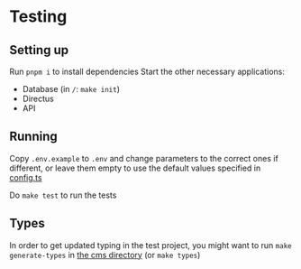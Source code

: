 # Testing

## Setting up

Run `pnpm i` to install dependencies
Start the other necessary applications:

-   Database (in `/`: `make init`)
-   Directus
-   API

## Running

Copy `.env.example` to `.env` and change parameters to the correct ones if different,
or leave them empty to use the default values specified in [config.ts](./lib/config.ts)

Do `make test` to run the tests

## Types

In order to get updated typing in the test project, you might want to run `make generate-types` in [the cms directory](../../cms) (or `make types`)
